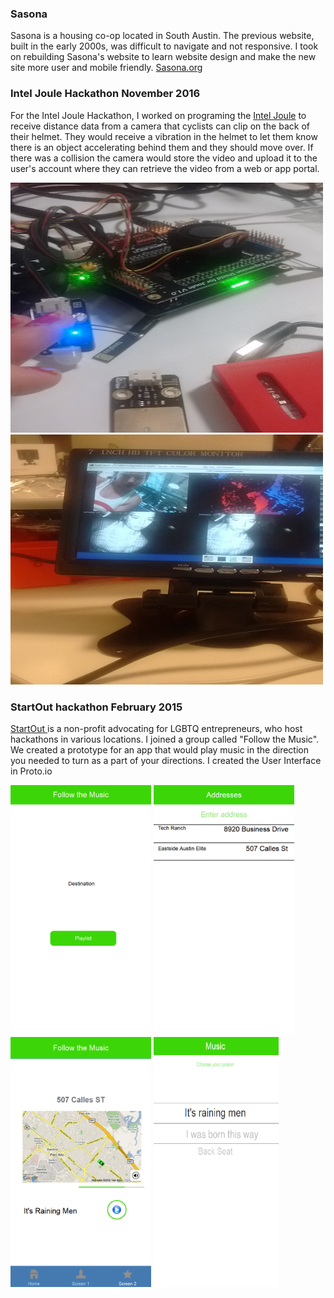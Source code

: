 

### Sasona
Sasona is a housing co-op located in South Austin. The previous website, built in the early 2000s, was difficult to navigate and not responsive. I took on rebuilding Sasona's website to learn website design and make the new site more user and mobile friendly. <a href="https://sasona.org" target="_blank">Sasona.org</a>


### Intel Joule Hackathon November 2016
For the Intel Joule Hackathon, I worked on programing the <a href="https://software.intel.com/en-us/iot/hardware/joule" target="_blank">Intel Joule</a>  to receive distance data from a camera that cyclists can clip on the back of their helmet. They would receive a vibration in the helmet to let them know there is an object accelerating behind them and they should move over. If there was a collision the camera would store the video and upload it to the user's account where they can retrieve the video from a web or app portal.
    
<div class="my_work">
<img src="images/test.jpg" alt="Testing sensor on Joule" width="500" height="400">
<img src="images/me.jpg" alt="Testing the camera" width="500" height="400">
</div>

### StartOut hackathon February 2015
<a href="https://startout.org" target="_blank">StartOut </a> is a non-profit advocating for LGBTQ entrepreneurs, who host hackathons in various locations. I joined a group called "Follow the Music". We created a prototype for an app that would play music in the direction you needed to turn as a part of your directions. I created the User Interface in Proto.io
<div class="my_work">
<img src="images/2%20-%20Home%20Screen.png" alt="Home Screen" height="400">

<img src="images/3%20-%20Address.png" alt="Enter Address" height="400">

<!--<img src="images/music_edit.svg" alt="Music Screen" height="400">-->
 
<img src="images/1%20-%20MainUI.png" alt="Main UI" height="400">

<img src="images/Slice.png" alt="Main UI" width="200" height="400">
</div>
